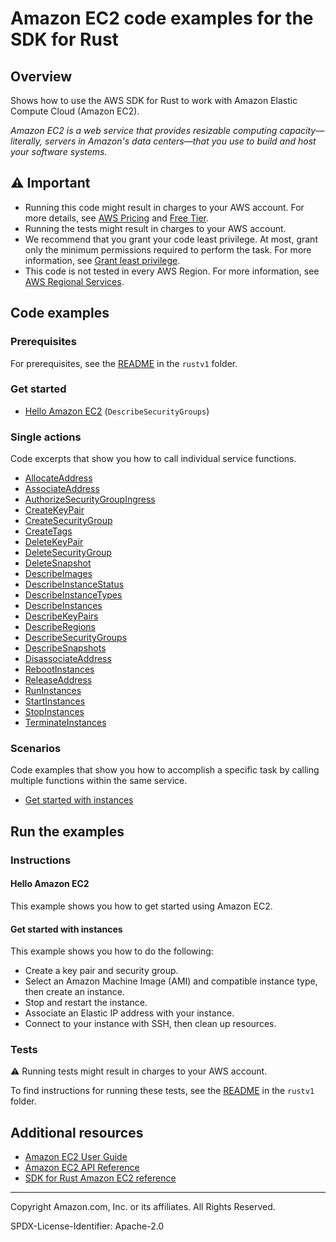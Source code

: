 # Amazon EC2 code examples for the SDK for Rust

## Overview

Shows how to use the AWS SDK for Rust to work with Amazon Elastic Compute Cloud (Amazon EC2).

<!--custom.overview.start-->
<!--custom.overview.end-->

_Amazon EC2 is a web service that provides resizable computing capacity—literally, servers in Amazon's data centers—that you use to build and host your software systems._

## ⚠ Important

* Running this code might result in charges to your AWS account. For more details, see [AWS Pricing](https://aws.amazon.com/pricing/) and [Free Tier](https://aws.amazon.com/free/).
* Running the tests might result in charges to your AWS account.
* We recommend that you grant your code least privilege. At most, grant only the minimum permissions required to perform the task. For more information, see [Grant least privilege](https://docs.aws.amazon.com/IAM/latest/UserGuide/best-practices.html#grant-least-privilege).
* This code is not tested in every AWS Region. For more information, see [AWS Regional Services](https://aws.amazon.com/about-aws/global-infrastructure/regional-product-services).

<!--custom.important.start-->
<!--custom.important.end-->

## Code examples

### Prerequisites

For prerequisites, see the [README](../../README.md#Prerequisites) in the `rustv1` folder.


<!--custom.prerequisites.start-->
<!--custom.prerequisites.end-->

### Get started

- [Hello Amazon EC2](src/bin/ec2-helloworld.rs#L22) (`DescribeSecurityGroups`)


### Single actions

Code excerpts that show you how to call individual service functions.

- [AllocateAddress](src/ec2.rs#L443)
- [AssociateAddress](src/ec2.rs#L465)
- [AuthorizeSecurityGroupIngress](src/ec2.rs#L136)
- [CreateKeyPair](src/ec2.rs#L41)
- [CreateSecurityGroup](src/ec2.rs#L77)
- [CreateTags](src/ec2.rs#L233)
- [DeleteKeyPair](src/getting_started/key_pair.rs#L66)
- [DeleteSecurityGroup](src/ec2.rs#L167)
- [DeleteSnapshot](../ebs/src/bin/delete-snapshot.rs#L26)
- [DescribeImages](src/ec2.rs#L179)
- [DescribeInstanceStatus](src/bin/list-all-instance-events.rs#L22)
- [DescribeInstanceTypes](src/ec2.rs#L198)
- [DescribeInstances](src/ec2.rs#L317)
- [DescribeKeyPairs](src/ec2.rs#L57)
- [DescribeRegions](src/bin/describe-regions.rs#L22)
- [DescribeSecurityGroups](src/bin/ec2-helloworld.rs#L22)
- [DescribeSnapshots](../ebs/src/bin/get-snapshot-state.rs#L27)
- [DisassociateAddress](src/ec2.rs#L482)
- [RebootInstances](src/getting_started/instance.rs#L86)
- [ReleaseAddress](src/ec2.rs#L454)
- [RunInstances](src/ec2.rs#L233)
- [StartInstances](src/ec2.rs#L340)
- [StopInstances](src/ec2.rs#L356)
- [TerminateInstances](src/ec2.rs#L410)

### Scenarios

Code examples that show you how to accomplish a specific task by calling multiple
functions within the same service.

- [Get started with instances](src/getting_started/scenario.rs)


<!--custom.examples.start-->
<!--custom.examples.end-->

## Run the examples

### Instructions


<!--custom.instructions.start-->
<!--custom.instructions.end-->

#### Hello Amazon EC2

This example shows you how to get started using Amazon EC2.



#### Get started with instances

This example shows you how to do the following:

- Create a key pair and security group.
- Select an Amazon Machine Image (AMI) and compatible instance type, then create an instance.
- Stop and restart the instance.
- Associate an Elastic IP address with your instance.
- Connect to your instance with SSH, then clean up resources.

<!--custom.scenario_prereqs.ec2_Scenario_GetStartedInstances.start-->
<!--custom.scenario_prereqs.ec2_Scenario_GetStartedInstances.end-->


<!--custom.scenarios.ec2_Scenario_GetStartedInstances.start-->
<!--custom.scenarios.ec2_Scenario_GetStartedInstances.end-->

### Tests

⚠ Running tests might result in charges to your AWS account.


To find instructions for running these tests, see the [README](../../README.md#Tests)
in the `rustv1` folder.



<!--custom.tests.start-->
<!--custom.tests.end-->

## Additional resources

- [Amazon EC2 User Guide](https://docs.aws.amazon.com/AWSEC2/latest/UserGuide/concepts.html)
- [Amazon EC2 API Reference](https://docs.aws.amazon.com/AWSEC2/latest/APIReference/Welcome.html)
- [SDK for Rust Amazon EC2 reference](https://docs.rs/aws-sdk-ec2/latest/aws_sdk_ec2/)

<!--custom.resources.start-->
<!--custom.resources.end-->

---

Copyright Amazon.com, Inc. or its affiliates. All Rights Reserved.

SPDX-License-Identifier: Apache-2.0